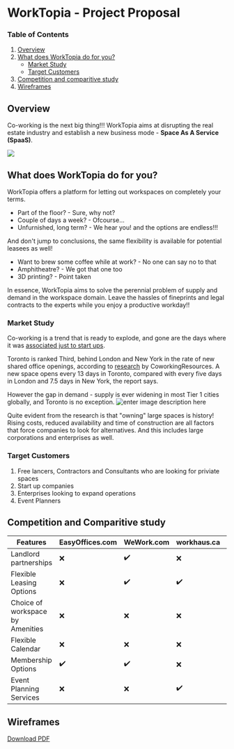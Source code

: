 # WorkTopia - Project Proposal

### Table of Contents

1. [Overview](#Overview)
2. [What does WorkTopia do for you?](#What-does-WorkTopia-do-for-you?)
   - [Market Study](#Market-Study)
   - [Target Customers](#Target-Customers)
3. [Competition and comparitive study](#Competition-and-comparitive-study)
4. [Wireframes](#Wireframes)

## Overview

Co-working is the next big thing!!! WorkTopia aims at disrupting the real estate industry and establish a new business mode - **Space As A Service (SpaaS)**.

![](https://assets-global.website-files.com/5b0eb78d23154b82952ae4b1/5cd5a39342c8b562267c64b5_cwgrowthstudy-01.png)

## What does WorkTopia do for you?

WorkTopia offers a platform for letting out workspaces on completely your terms.

- Part of the floor? - Sure, why not?
- Couple of days a week? - Ofcourse...
- Unfurnished, long term? - We hear you!
  and the options are endless!!!

And don't jump to conclusions, the same flexibility is available for potential leasees as well!

- Want to brew some coffee while at work? - No one can say no to that
- Amphitheatre? - We got that one too
- 3D printing? - Point taken

In essence, WorkTopia aims to solve the perennial problem of supply and demand in the workspace domain.
Leave the hassles of fineprints and legal contracts to the experts while you enjoy a productive workday!!

### Market Study

Co-working is a trend that is ready to explode, and gone are the days where it was [associated just to start ups](https://www.cnbc.com/2017/09/01/coworking-spaces-arent-just-for-entrepreneurs-anymore.html).

Toronto is ranked Third, behind London and New York in the rate of new shared office openings, according to [research](https://www.coworkingresources.org/blog/key-figures-coworking-growth) by CoworkingResources. A new space opens every 13 days in Toronto, compared with every five days in London and 7.5 days in New York, the report says.

However the gap in demand - supply is ever widening in most Tier 1 cities globally, and Toronto is no exception.
![enter image description here](https://cdn.skyrisecities.com/sites/default/files/images/articles/2019/08/38423/38423-128128.jpg)

Quite evident from the research is that "owning" large spaces is history! Rising costs, reduced availability and time of construction are all factors that force companies to look for alternatives.
And this includes large corporations and enterprises as well.

### Target Customers

1. Free lancers, Contractors and Consultants who are looking for priviate spaces
2. Start up companies
3. Enterprises looking to expand operations
4. Event Planners

## Competition and Comparitive study

| Features                         | EasyOffices.com | WeWork.com | workhaus.ca | WorkTopia.com |
| -------------------------------- | --------------- | ---------- | ----------- | ------------- |
| Landlord partnerships            | ❌              | ✔️         | ❌          | ✔️            |
| Flexible Leasing Options         | ❌              | ✔️         | ✔️          | ✔️            |
| Choice of workspace by Amenities | ❌              | ❌         | ❌          | ✔️            |
| Flexible Calendar                | ❌              | ❌         | ❌          | ✔️            |
| Membership Options               | ✔️              | ✔️         | ❌          | ✔️            |
| Event Planning Services          | ❌              | ❌         | ✔️          | ✔️            |


## Wireframes

[Download PDF](Worktopia_Wireframes.pdf)
